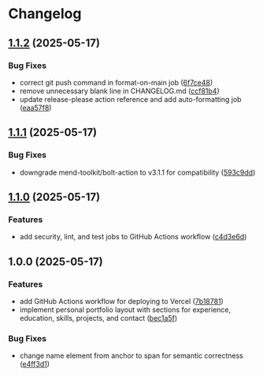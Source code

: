 # Changelog

## [1.1.2](https://github.com/fantong11/personal-web/compare/v1.1.1...v1.1.2) (2025-05-17)

### Bug Fixes

- correct git push command in format-on-main job ([6f7ce48](https://github.com/fantong11/personal-web/commit/6f7ce4848626e9f7d513663947cf0ecb4511c431))
- remove unnecessary blank line in CHANGELOG.md ([ccf81b4](https://github.com/fantong11/personal-web/commit/ccf81b4ee11eb78723a24423494107e5f140cfd1))
- update release-please action reference and add auto-formatting job ([eaa57f8](https://github.com/fantong11/personal-web/commit/eaa57f828bac1682c6a8ea3703c97b34d848ca51))

## [1.1.1](https://github.com/fantong11/personal-web/compare/v1.1.0...v1.1.1) (2025-05-17)

### Bug Fixes

- downgrade mend-toolkit/bolt-action to v3.1.1 for compatibility ([593c9dd](https://github.com/fantong11/personal-web/commit/593c9dd41356eda6b9266d2faeffd973e564eb3e))

## [1.1.0](https://github.com/fantong11/personal-web/compare/v1.0.0...v1.1.0) (2025-05-17)

### Features

- add security, lint, and test jobs to GitHub Actions workflow ([c4d3e6d](https://github.com/fantong11/personal-web/commit/c4d3e6d028e23a5a7606a8c27b3a7357b2aef462))

## 1.0.0 (2025-05-17)

### Features

- add GitHub Actions workflow for deploying to Vercel ([7b18781](https://github.com/fantong11/personal-web/commit/7b18781959bc8a106a84f8cd5d0f9e0ef4dfa9ea))
- implement personal portfolio layout with sections for experience, education, skills, projects, and contact ([bec1a5f](https://github.com/fantong11/personal-web/commit/bec1a5feafc810f0fc3639bdb3c613aaa6729764))

### Bug Fixes

- change name element from anchor to span for semantic correctness ([e4ff3d1](https://github.com/fantong11/personal-web/commit/e4ff3d179d6ba6a02b65e01e2d913c239be9e597))
